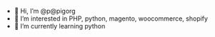 - 👋 Hi, I’m @p@pigorg
- 👀 I’m interested in PHP, python, magento, woocommerce, shopify
- 🌱 I’m currently learning python

<!---
pigorg/pigorg is a ✨ special ✨ repository because its `README.md` (this file) appears on your GitHub profile.
You can click the Preview link to take a look at your changes.
--->
